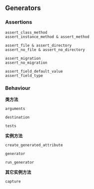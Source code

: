 ## Generators

### Assertions

```
assert_class_method
assert_instance_method & assert_method

assert_file & assert_directory
assert_no_file & assert_no_directory

assert_migration
assert_no_migration

assert_field_default_value
assert_field_type
```

### Behaviour

**类方法**

```
arguments

destination

tests
```

**实例方法**

```
create_generated_attribute

generator

run_generator
```

**其它实例方法**

```
capture
```
